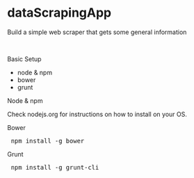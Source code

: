 # dataScrapingApp
<p>Build a simple web scraper that gets some general information</p> </br>

<p>Basic Setup</p>
<ul>
<li>node & npm</li>
<li>bower</li>
<li>grunt</li>
</ul>
Node & npm

Check nodejs.org for instructions on how to install on your OS.

Bower

<pre> npm install -g bower </pre>

Grunt

<pre> npm install -g grunt-cli </pre>
